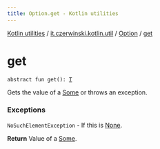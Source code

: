 ```yaml
---
title: Option.get - Kotlin utilities
---
```


[Kotlin utilities](../../index.html) / [it.czerwinski.kotlin.util](../index.html) / [Option](index.html) / [get](./get.html)

# get

`abstract fun get(): `[`T`](index.html#T)

Gets the value of a [Some](../-some/index.html) or throws an exception.

### Exceptions

`NoSuchElementException` - If this is [None](../-none/index.html).

**Return**
Value of a [Some](../-some/index.html).


